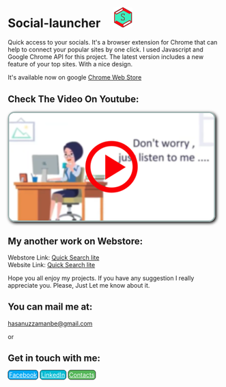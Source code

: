 # Social-launcher <img style="width: 46px; margin-left: 23px;" src="icon.png">
Quick access to your socials.
It's a browser extension for Chrome that can help to connect your popular sites by one click.
I used Javascript and Google Chrome API for this project.
The latest version includes a new feature of your top sites.
With a nice design.

It's available now on google <a href="https://chrome.google.com/webstore/detail/social-launcher/ioijhmpjoplcmckgaiggcoockjijmcim"> Chrome Web Store</a>

## Check The Video On Youtube:<br>
<a href="https://www.youtube.com/watch?v=kGrZRbSTQwY" target="_blank" ><img style="border: 3px solid rgb(158, 179, 177);
    box-shadow: black 3px 3px 7px;
    border-radius: 15px;
    max-width: 480px;" src="vdo.png"></a>


## My another work on Webstore:
  Webstore Link:
  <a href="https://chrome.google.com/webstore/detail/quick-search-lite/boikedohmpklkpcmpkickjfnmalfbimf">Quick Search lite</a><br>
  Website Link:
  <a href="https://hasanuzzamanbe.github.io/quick-search-extension/">Quick Search lite</a><br>
  
Hope you all enjoy my projects.
If you have any suggestion I really appreciate you.
Please, Just Let me know about it.<br>
## You can mail me at:
 <a href="mailto:'hasanuzzamanbe@gmail.com'">hasanuzzamanbe@gmail.com</a>

or 
## Get in touch with me:<br>

<a style="border: 1px solid #292828;padding: 2px;border-radius: 7px;background: #03A9F4;color: white;" href="https://www.facebook.com/shamim.reza.1029" target="_blank" >Facebook</a>
<a style="border: 1px solid #292828;padding: 2px;border-radius: 7px;background: #00BCD4;color: white;" href="https://www.linkedin.com/in/hasanuzzaman-shamim-307680115/" target="_blank" >LinkedIn</a>
<a style="border: 1px solid #292828;padding: 2px;border-radius: 7px;background: #54b658;color: white;" href="https://bit.ly/hasanuzzaman" target="_blank" >Contacts</a>


